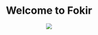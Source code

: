 <h1 align="center">Welcome to Fokir</h1>

<p align="center">
  <kbd>
    <img src="./READ.md"></img>
  </kbd>
</p>